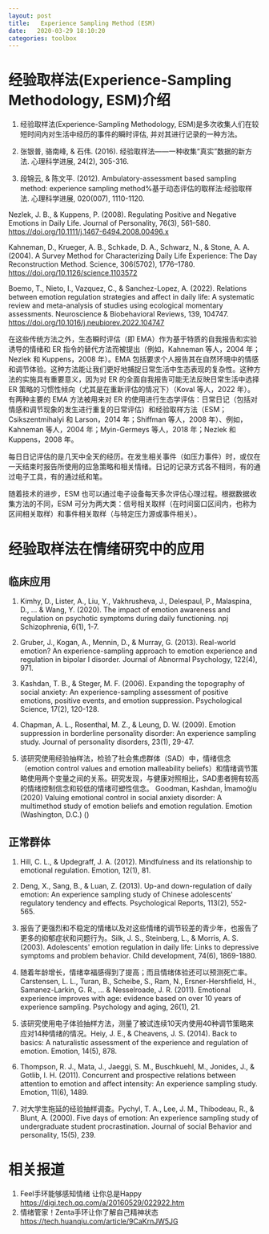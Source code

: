 ```yaml
---
layout: post
title:   Experience Sampling Method (ESM)
date:   2020-03-29 18:10:20
categories: toolbox
---
```



# 经验取样法(Experience-Sampling Methodology, ESM)介绍

1. 经验取样法(Experience-Sampling Methodology, ESM)是多次收集人们在较短时间内对生活中经历的事件的瞬时评估, 并对其进行记录的一种方法。


2. 张银普, 骆南峰, & 石伟. (2016). 经验取样法——一种收集“真实”数据的新方法. 心理科学进展, 24(2), 305-316.

3. 段锦云, & 陈文平. (2012). Ambulatory-assessment based sampling method: experience sampling method%基于动态评估的取样法:经验取样法. 心理科学进展, 020(007), 1110-1120.

Nezlek, J. B., & Kuppens, P. (2008). Regulating Positive and Negative Emotions in Daily Life. Journal of Personality, 76(3), 561–580. https://doi.org/10.1111/j.1467-6494.2008.00496.x

Kahneman, D., Krueger, A. B., Schkade, D. A., Schwarz, N., & Stone, A. A. (2004). A Survey Method for Characterizing Daily Life Experience: The Day Reconstruction Method. Science, 306(5702), 1776–1780. https://doi.org/10.1126/science.1103572

Boemo, T., Nieto, I., Vazquez, C., & Sanchez-Lopez, A. (2022). Relations between emotion regulation strategies and affect in daily life: A systematic review and meta-analysis of studies using ecological momentary assessments. Neuroscience & Biobehavioral Reviews, 139, 104747. https://doi.org/10.1016/j.neubiorev.2022.104747

在这些传统方法之外，生态瞬时评估（即 EMA）作为基于特质的自我报告和实验诱导的情绪和 ER 指令的替代方法而被提出（例如，Kahneman 等人，2004 年；Nezlek 和 Kuppens，2008 年）。EMA 包括要求个人报告其在自然环境中的情感和调节体验。这种方法能让我们更好地捕捉日常生活中生态表现的复杂性。这种方法的实施具有重要意义，因为对 ER 的全面自我报告可能无法反映日常生活中选择 ER 策略的习惯性倾向（尤其是在重新评估的情况下）（Koval 等人，2022 年）。有两种主要的 EMA 方法被用来对 ER 的使用进行生态学评估：日常日记（包括对情感和调节现象的发生进行重复的日常评估）和经验取样方法（ESM；Csikszentmihalyi 和 Larson，2014 年；Shiffman 等人，2008 年）、例如，Kahneman 等人，2004 年；Myin-Germeys 等人，2018 年；Nezlek 和 Kuppens，2008 年。

每日日记评估的是几天中全天的经历。在发生相关事件（如压力事件）时，或仅在一天结束时报告所使用的应急策略和相关情绪。日记的记录方式各不相同，有的通过电子工具，有的通过纸和笔。

随着技术的进步，ESM 也可以通过电子设备每天多次评估心理过程。根据数据收集方法的不同，ESM 可分为两大类：信号相关取样（在时间窗口区间内，也称为区间相关取样）和事件相关取样（与特定压力源或事件相关）。

# 经验取样法在情绪研究中的应用

## 临床应用

1. Kimhy, D., Lister, A., Liu, Y., Vakhrusheva, J., Delespaul, P., Malaspina, D., ... & Wang, Y. (2020). The impact of emotion awareness and regulation on psychotic symptoms during daily functioning. npj Schizophrenia, 6(1), 1-7.

2. Gruber, J., Kogan, A., Mennin, D., & Murray, G. (2013). Real-world emotion? An experience-sampling approach to emotion experience and regulation in bipolar I disorder. Journal of Abnormal Psychology, 122(4), 971.

3. Kashdan, T. B., & Steger, M. F. (2006). Expanding the topography of social anxiety: An experience-sampling assessment of positive emotions, positive events, and emotion suppression. Psychological Science, 17(2), 120-128.

4. Chapman, A. L., Rosenthal, M. Z., & Leung, D. W. (2009). Emotion suppression in borderline personality disorder: An experience sampling study. Journal of personality disorders, 23(1), 29-47.

5. 该研究使用经验抽样法，检验了社会焦虑群体（SAD）中，情绪信念（emotion control values and emotion malleability beliefs）和情绪调节策略使用两个变量之间的关系。研究发现，与健康对照相比，SAD患者拥有较高的情绪控制信念和较低的情绪可塑性信念。
Goodman, Kashdan, İmamoğlu (2020) Valuing emotional control in social anxiety disorder: A multimethod study of emotion beliefs and emotion regulation. Emotion (Washington, D.C.) ()


## 正常群体

1. Hill, C. L., & Updegraff, J. A. (2012). Mindfulness and its relationship to emotional regulation. Emotion, 12(1), 81.

2. Deng, X., Sang, B., & Luan, Z. (2013). Up-and down-regulation of daily emotion: An experience sampling study of Chinese adolescents' regulatory tendency and effects. Psychological Reports, 113(2), 552-565.

3. 报告了更强烈和不稳定的情绪以及对这些情绪的调节较差的青少年，也报告了更多的抑郁症状和问题行为。Silk, J. S., Steinberg, L., & Morris, A. S. (2003). Adolescents' emotion regulation in daily life: Links to depressive symptoms and problem behavior. Child development, 74(6), 1869-1880.

4. 随着年龄增长，情绪幸福感得到了提高；而且情绪体验还可以预测死亡率。Carstensen, L. L., Turan, B., Scheibe, S., Ram, N., Ersner-Hershfield, H., Samanez-Larkin, G. R., ... & Nesselroade, J. R. (2011). Emotional experience improves with age: evidence based on over 10 years of experience sampling. Psychology and aging, 26(1), 21.

5. 该研究使用电子体验抽样方法，测量了被试连续10天内使用40种调节策略来应对14种情绪的情况。Heiy, J. E., & Cheavens, J. S. (2014). Back to basics: A naturalistic assessment of the experience and regulation of emotion. Emotion, 14(5), 878.

6. Thompson, R. J., Mata, J., Jaeggi, S. M., Buschkuehl, M., Jonides, J., & Gotlib, I. H. (2011). Concurrent and prospective relations between attention to emotion and affect intensity: An experience sampling study. Emotion, 11(6), 1489.

7. 对大学生拖延的经验抽样调查。Pychyl, T. A., Lee, J. M., Thibodeau, R., & Blunt, A. (2000). Five days of emotion: An experience sampling study of undergraduate student procrastination. Journal of social Behavior and personality, 15(5), 239.

# 相关报道

1. Feel手环能够感知情绪 让你总是Happy
 https://digi.tech.qq.com/a/20160529/022922.htm
2. 情绪管家！Zenta手环让你了解自己精神状态
https://tech.huanqiu.com/article/9CaKrnJW5JG
